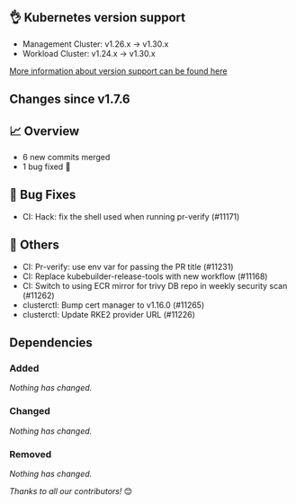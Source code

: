 ## 👌 Kubernetes version support

- Management Cluster: v1.26.x -> v1.30.x
- Workload Cluster: v1.24.x -> v1.30.x

[More information about version support can be found here](https://cluster-api.sigs.k8s.io/reference/versions.html)

## Changes since v1.7.6
## :chart_with_upwards_trend: Overview
- 6 new commits merged
- 1 bug fixed 🐛

## :bug: Bug Fixes
- CI: Hack: fix the shell used when running pr-verify (#11171)

## :seedling: Others
- CI: Pr-verify: use env var for passing the PR title (#11231)
- CI: Replace kubebuilder-release-tools with new workflow (#11168)
- CI: Switch to using ECR mirror for trivy DB repo in weekly security scan (#11262)
- clusterctl: Bump cert manager to v1.16.0 (#11265)
- clusterctl: Update RKE2 provider URL (#11226)

## Dependencies

### Added
_Nothing has changed._

### Changed
_Nothing has changed._

### Removed
_Nothing has changed._

_Thanks to all our contributors!_ 😊

